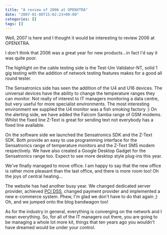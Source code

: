 ```yaml
---
title: "A review of 2006 at OPENXTRA"
date: "2007-01-08T15:02:23+00:00"
categories: []
tags: []
---
```


Well, 2007 is here and I thought it would be interesting to review 2006 at OPENXTRA.

I don't think that 2006 was a great year for new products...in fact I'd say it was quite poor.

The highlight on the cable testing side is the Test-Um Validator-NT, solid 1 gig testing with the addition of network testing features makes for a good all round tester.

The Sensatronics side has seen the addition of the U4 and U16 devices. The universal devices have the ability to change the temperature ranges they can monitor. Not really of interest to IT managers monitoring a data centre, but very useful for more specialist environments. The most interesting environment we supplied the U4 monitor was a fish smoking factory :) On the alerting side, we have added the Falcom Samba range of GSM modems. Whilst the fixed line Z-Text is great for sending text not everybody has a fixed line available.

On the software side we launched the Sensatronics SDK and the Z-Text SDK. Both provide an easy to use programming interface for the Sensatronics range of temperature monitors and the Z-Text SMS modem respectively. We have also created a Google Desktop Gadget for the Sensatronics range too. Expect to see more desktop style plug-ins this year.

We've finally managed to move office. I am happy to say that the new office is rather more pleasant than the last office, and there is more room too! Oh the joys of central heating...

The website has had another busy year. We changed dedicated server provider, achieved <a href="http://www.pcisecuritystandards.org/">PCI DSS</a>, changed payment provider and implemented a new e-commerce system. Phew, I'm glad we don't have to do that again ;) Oh, and we jumped onto the blog bandwagon too!

As for the industry in general, everything is converging on the network and I mean everything. So, for all of the IT managers out there, you are going to be managing a whole lot more kit, things that ten years ago you wouldn't have dreamed would be under your control.
